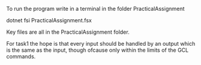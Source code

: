 

To run the program write in a terminal in the folder PracticalAssignment 


dotnet fsi PracticalAssignment.fsx 

Key files are all in the PracticalAssignment folder.


For task1 the hope is that every input should be handled by an output which is the same as the input, though ofcause only within the limits of the GCL commands. 